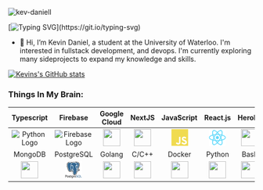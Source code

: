 <p align="left"> <img src="https://komarev.com/ghpvc/?username=kev-daniell" alt="kev-daniell" /> </p>

[![Typing SVG](https://readme-typing-svg.demolab.com?font=Fira+Code&pause=0&background=C3080000&width=600&lines=Howdy;I+like+building+things.)](https://git.io/typing-svg)

- 👋 Hi, I’m Kevin Daniel, a student at the University of Waterloo. I'm interested in fullstack development, and devops. I'm currently exploring many 
sideprojects to expand my knowledge and skills. 

[![Kevins's GitHub stats](https://github-readme-stats.vercel.app/api?username=kev-daniell&count_private=True&show_icons=True&theme=vue&hide=contribs,stars,issues)](https://github.com/anuraghazra/github-readme-stats)

### Things In My Brain: 
|Typescript|Firebase|Google Cloud|NextJS|JavaScript|React.js|Heroku|Git
|:-:|:-:|:-:|:-:|:-:|:-:|:-:|:-:|
|<img src="https://cdn.jsdelivr.net/gh/devicons/devicon/icons/typescript/typescript-original.svg" alt="Python Logo" width="35" height="35"/>|<img src="https://cdn.jsdelivr.net/gh/devicons/devicon/icons/firebase/firebase-plain.svg" alt="Firebase Logo" width="35" height="35"/>|<img src="https://cdn.jsdelivr.net/gh/devicons/devicon/icons/googlecloud/googlecloud-original.svg" width="35" height="35"/>|<img src="https://cdn.jsdelivr.net/gh/devicons/devicon/icons/nextjs/nextjs-line.svg" width="35" height="35"/>|<img src="https://raw.githubusercontent.com/devicons/devicon/master/icons/javascript/javascript-plain.svg" width="35" height="35"/>|<img src="https://raw.githubusercontent.com/devicons/devicon/master/icons/react/react-original.svg" height="35" width="35"/>|<img src="https://cdn.jsdelivr.net/gh/devicons/devicon/icons/heroku/heroku-plain.svg" height="35" width="35"/>|<img src="https://cdn.jsdelivr.net/gh/devicons/devicon/icons/git/git-original.svg" height="35" width="35"/>|
|MongoDB|PostgreSQL|Golang|C/C++|Docker|Python|Bash|Node
|<img src="https://cdn.jsdelivr.net/gh/devicons/devicon/icons/mongodb/mongodb-original.svg" width="35" height="35"/>|<img src="https://raw.githubusercontent.com/devicons/devicon/master/icons/postgresql/postgresql-original-wordmark.svg" width="35" height="35"/>|<img src="https://cdn.jsdelivr.net/gh/devicons/devicon/icons/go/go-original-wordmark.svg" height="35" width="35"/>|<img src="https://cdn.jsdelivr.net/gh/devicons/devicon/icons/cplusplus/cplusplus-original.svg" height="35" width="35"/>|<img src="https://cdn.jsdelivr.net/gh/devicons/devicon/icons/docker/docker-original.svg" width="35" height="35"/>|<img src="https://cdn.jsdelivr.net/gh/devicons/devicon/icons/python/python-original.svg" height="35" width="35"/>|<img src="https://cdn.jsdelivr.net/gh/devicons/devicon/icons/bash/bash-original.svg" height="35" width="35"/>|<img src="https://cdn.jsdelivr.net/gh/devicons/devicon/icons/nodejs/nodejs-original.svg" height="35" width="35"/>|


<!---
kev-daniell/kev-daniell is a ✨ special ✨ repository because its `README.md` (this file) appears on your GitHub profile.
You can click the Preview link to take a look at your changes.
--->

